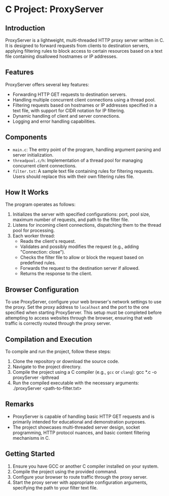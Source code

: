# C Project: ProxyServer

## Introduction

ProxyServer is a lightweight, multi-threaded HTTP proxy server written in C. It is designed to forward requests from clients to destination servers, applying filtering rules to block access to certain resources based on a text file containing disallowed hostnames or IP addresses.

## Features

ProxyServer offers several key features:

- Forwarding HTTP GET requests to destination servers.
- Handling multiple concurrent client connections using a thread pool.
- Filtering requests based on hostnames or IP addresses specified in a text file, with support for CIDR notation for IP filtering.
- Dynamic handling of client and server connections.
- Logging and error handling capabilities.

## Components

- `main.c`: The entry point of the program, handling argument parsing and server initialization.
- `threadpool.c/h`: Implementation of a thread pool for managing concurrent client connections.
- `filter.txt`: A sample text file containing rules for filtering requests. Users should replace this with their own filtering rules file.

## How It Works

The program operates as follows:

1. Initializes the server with specified configurations: port, pool size, maximum number of requests, and path to the filter file.
2. Listens for incoming client connections, dispatching them to the thread pool for processing.
3. Each worker thread:
   - Reads the client's request.
   - Validates and possibly modifies the request (e.g., adding "Connection: close").
   - Checks the filter file to allow or block the request based on predefined rules.
   - Forwards the request to the destination server if allowed.
   - Returns the response to the client.

## Browser Configuration

To use ProxyServer, configure your web browser's network settings to use the proxy. Set the proxy address to `localhost` and the port to the one specified when starting ProxyServer. 
This setup must be completed before attempting to access websites through the browser, ensuring that web traffic is correctly routed through the proxy server.

## Compilation and Execution

To compile and run the project, follow these steps:

1. Clone the repository or download the source code.
2. Navigate to the project directory.
3. Compile the project using a C compiler (e.g., `gcc` or `clang`): gcc *.c -o proxyServer -lpthread
4. Run the compiled executable with the necessary arguments: ./proxyServer <port> <pool-size> <max-number-of-request> <path-to-filter.txt>

## Remarks

- ProxyServer is capable of handling basic HTTP GET requests and is primarily intended for educational and demonstration purposes.
- The project showcases multi-threaded server design, socket programming, HTTP protocol nuances, and basic content filtering mechanisms in C.

## Getting Started

1. Ensure you have GCC or another C compiler installed on your system.
2. Compile the project using the provided command.
3. Configure your browser to route traffic through the proxy server.
4. Start the proxy server with appropriate configuration arguments, specifying the path to your filter text file.
